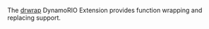 The [drwrap](http://dynamorio.org/docs/page_drwrap.html) DynamoRIO Extension provides
function wrapping and replacing support.

